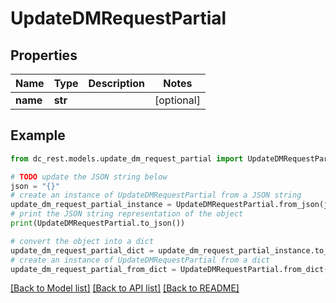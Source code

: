 # UpdateDMRequestPartial


## Properties

Name | Type | Description | Notes
------------ | ------------- | ------------- | -------------
**name** | **str** |  | [optional] 

## Example

```python
from dc_rest.models.update_dm_request_partial import UpdateDMRequestPartial

# TODO update the JSON string below
json = "{}"
# create an instance of UpdateDMRequestPartial from a JSON string
update_dm_request_partial_instance = UpdateDMRequestPartial.from_json(json)
# print the JSON string representation of the object
print(UpdateDMRequestPartial.to_json())

# convert the object into a dict
update_dm_request_partial_dict = update_dm_request_partial_instance.to_dict()
# create an instance of UpdateDMRequestPartial from a dict
update_dm_request_partial_from_dict = UpdateDMRequestPartial.from_dict(update_dm_request_partial_dict)
```
[[Back to Model list]](../README.md#documentation-for-models) [[Back to API list]](../README.md#documentation-for-api-endpoints) [[Back to README]](../README.md)


